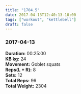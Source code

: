 ```yaml
---
title: "1704.5"
date: 2017-04-13T12:40:13-10:00
tags: ["workout", "kettlebell"]
draft: false
---
```


### 2017-04-13

**Duration:** 00:25:00  
**KB kg:** 24  
**Movement:** Goblet squats  
**Reps(L + R):** 8  
**Sets:** 12  
**Total Reps:** 96  
**Total Weight:** 2304